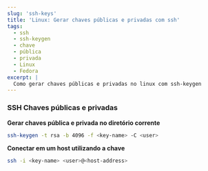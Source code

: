 ```yaml
---
slug: 'ssh-keys'
title: 'Linux: Gerar chaves públicas e privadas com ssh'
tags:
  - ssh
  - ssh-keygen
  - chave
  - pública
  - privada
  - Linux
  - Fedora
excerpt: |
  Como gerar chaves públicas e privadas no linux com ssh-keygen
---
```


### SSH Chaves públicas e privadas

**Gerar chaves pública e privada no diretório corrente**

```bash
ssh-keygen -t rsa -b 4096 -f <key-name> -C <user>
```

**Conectar em um host utilizando a chave**

```bash
ssh -i <key-name> <user>@<host-address>
```
